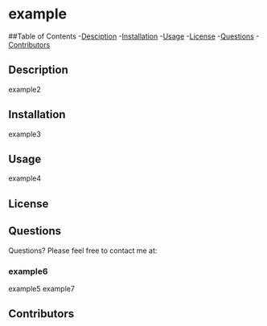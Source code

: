 
# example
##Table of Contents
-[Desciption](#Desciption)
-[Installation](#Installation)
-[Usage](#Usage)
-[License](#License)
-[Questions](#Questions)
-[Contributors](#Contributors)
## Description
example2
## Installation
example3
## Usage
example4
## License


## Questions
Questions? Please feel free to contact me at:
### example6
example5
example7
## Contributors
